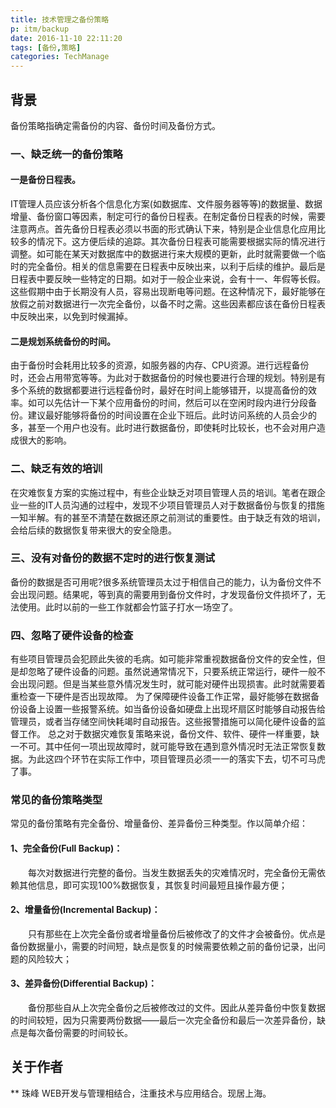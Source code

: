 ```yaml
---
title: 技术管理之备份策略
p: itm/backup
date: 2016-11-10 22:11:20
tags: [备份,策略]
categories: TechManage
---
```


## 背景

备份策略指确定需备份的内容、备份时间及备份方式。

<!--more-->

### 一、缺乏统一的备份策略
#### 一是备份日程表。
IT管理人员应该分析各个信息化方案(如数据库、文件服务器等等)的数据量、数据增量、备份窗口等因素，制定可行的备份日程表。在制定备份日程表的时候，需要注意两点。首先备份日程表必须以书面的形式确认下来，特别是企业信息化应用比较多的情况下。这方便后续的追踪。其次备份日程表可能需要根据实际的情况进行调整。如可能在某天对数据库中的数据进行来大规模的更新，此时就需要做一个临时的完全备份。相关的信息需要在日程表中反映出来，以利于后续的维护。最后是日程表中要反映一些特定的日期。如对于一般企业来说，会有十一、年假等长假。这些假期中由于长期没有人员，容易出现断电等问题。在这种情况下，最好能够在放假之前对数据进行一次完全备份，以备不时之需。这些因素都应该在备份日程表中反映出来，以免到时候漏掉。

#### 二是规划系统备份的时间。
由于备份时会耗用比较多的资源，如服务器的内存、CPU资源。进行远程备份时，还会占用带宽等等。为此对于数据备份的时候也要进行合理的规划。特别是有多个系统的数据都要进行远程备份时，最好在时间上能够错开，以提高备份的效率。如可以先估计一下某个应用备份的时间，然后可以在空闲时段内进行分段备份。建议最好能够将备份的时间设置在企业下班后。此时访问系统的人员会少的多，甚至一个用户也没有。此时进行数据备份，即使耗时比较长，也不会对用户造成很大的影响。



### 二、缺乏有效的培训
在灾难恢复方案的实施过程中，有些企业缺乏对项目管理人员的培训。笔者在跟企业一些的IT人员沟通的过程中，发现不少项目管理员人对于数据备份与恢复的措施一知半解。有的甚至不清楚在数据还原之前测试的重要性。由于缺乏有效的培训，会给后续的数据恢复带来很大的安全隐患。


### 三、没有对备份的数据不定时的进行恢复测试
备份的数据是否可用呢?很多系统管理员太过于相信自己的能力，认为备份文件不会出现问题。结果呢，等到真的需要用到备份文件时，才发现备份文件损坏了，无法使用。此时以前的一些工作就都会竹篮子打水一场空了。

### 四、忽略了硬件设备的检查
有些项目管理员会犯顾此失彼的毛病。如可能非常重视数据备份文件的安全性，但是却忽略了硬件设备的问题。虽然说通常情况下，只要系统正常运行，硬件一般不会出现问题。但是当某些意外情况发生时，就可能对硬件出现损害。此时就需要着重检查一下硬件是否出现故障。
为了保障硬件设备工作正常，最好能够在数据备份设备上设置一些报警系统。如当备份设备如硬盘上出现坏扇区时能够自动报告给管理员，或者当存储空间快耗竭时自动报告。这些报警措施可以简化硬件设备的监督工作。
总之对于数据灾难恢复策略来说，备份文件、软件、硬件一样重要，缺一不可。其中任何一项出现故障时，就可能导致在遇到意外情况时无法正常恢复数据。为此这四个环节在实际工作中，项目管理员必须一一的落实下去，切不可马虎了事。


### 常见的备份策略类型
常见的备份策略有完全备份、增量备份、差异备份三种类型。作以简单介绍：

#### 1、完全备份(Full Backup)：
　　每次对数据进行完整的备份。当发生数据丢失的灾难情况时，完全备份无需依赖其他信息，即可实现100%数据恢复，其恢复时间最短且操作最方便；

#### 2、增量备份(Incremental Backup)：
　　只有那些在上次完全备份或者增量备份后被修改了的文件才会被备份。优点是备份数据量小，需要的时间短，缺点是恢复的时候需要依赖之前的备份记录，出问题的风险较大；

#### 3、差异备份(Differential Backup)：
　　备份那些自从上次完全备份之后被修改过的文件。因此从差异备份中恢复数据的时间较短，因为只需要两份数据——最后一次完全备份和最后一次差异备份，缺点是每次备份需要的时间较长。

## 关于作者
** 珠峰
WEB开发与管理相结合，注重技术与应用结合。现居上海。 
